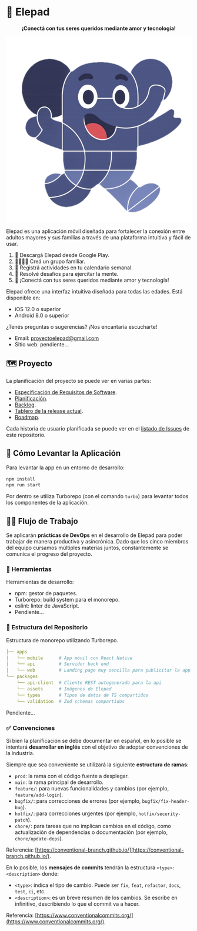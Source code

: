 # 🐘 Elepad

<p align="center">
  <p align="center"><b>¡Conectá con tus seres queridos mediante amor y tecnología!</b></p>
  <img src="packages/assets/ele-excited.png" alt="Ele, el elefante de Elepad" />
</p>

Elepad es una aplicación móvil diseñada para fortalecer la conexión entre adultos mayores y sus familias a través de una plataforma intuitiva y fácil de usar.

1. 📱 Descargá Elepad desde Google Play.
2. 👨‍👩‍👧‍👦 Creá un grupo familiar.
3. 📆 Registrá actividades en tu calendario semanal.
4. 🧩 Resolvé desafíos para ejercitar la mente.
5. 🎯 ¡Conectá con tus seres queridos mediante amor y tecnología!

Elepad ofrece una interfaz intuitiva diseñada para todas las edades. Está disponible en:

- iOS 12.0 o superior
- Android 8.0 o superior

¿Tenés preguntas o sugerencias? ¡Nos encantaría escucharte!

- Email: [proyectoelepad@gmail.com](mailto:proyectoelepad@gmail.com)
- Sitio web: pendiente...

## 🗺️ Proyecto

La planificación del proyecto se puede ver en varias partes:

- [Especificación de Requisitos de Software](https://docs.google.com/document/d/1R3vB02NTxqxi9H_KYEBNzvEl6xEbmV-Q1nAyWVGubfI).
- [Planificación](https://docs.google.com/document/d/1NqHx6Go_-peDly_qNYltLgTfeM6FCRMo5ZNa35w0yvI).
- [Backlog](https://github.com/users/elepad/projects/1/views/3).
- [Tablero de la release actual](https://github.com/users/elepad/projects/1/views/3).
- [Roadmap](https://github.com/users/elepad/projects/1/views/3).

Cada historia de usuario planificada se puede ver en el [listado de Issues](https://github.com/elepad/Elepad/issues?q=is%3Aissue) de este repositorio.

## 🚀 Cómo Levantar la Aplicación

Para levantar la app en un entorno de desarrollo:

```bash
npm install
npm run start
```

Por dentro se utiliza Turborepo (con el comando `turbo`) para levantar todos los componentes de la aplicación.

## 🧑‍💻 Flujo de Trabajo

Se aplicarán **prácticas de DevOps** en el desarrollo de Elepad para poder trabajar de manera productiva y asincrónica. Dado que los cinco miembros del equipo cursamos múltiples materias juntos, constantemente se comunica el progreso del proyecto.

### 🔨 Herramientas

Herramientas de desarrollo:

- npm: gestor de paquetes.
- Turborepo: build system para el monorepo.
- eslint: linter de JavaScript.
- Pendiente...

### 📂 Estructura del Repositorio

Estructura de monorepo utilizando Turborepo.

```yaml
├── apps
│   └── mobile      # App móvil con React Native
│   └── api         # Servidor back end
│   └── web         # Landing page muy sencilla para publicitar la app
└── packages
    └── api-client  # Cliente REST autogenerado para la api
    └── assets      # Imágenes de Elepad
    └── types       # Tipos de datos de TS compartidos
    └── validation  # Zod schemas compartidos
```

Pendiente...

### ✅ Convenciones

Si bien la planificación se debe documentar en español, en lo posible se intentará **desarrollar en inglés** con el objetivo de adoptar convenciones de la industria.

Siempre que sea conveniente se utilizará la siguiente **estructura de ramas**:

- `prod`: la rama con el código fuente a desplegar.
- `main`: la rama principal de desarrollo.
- `feature/`: para nuevas funcionalidades y cambios (por ejemplo, `feature/add-login`).
- `bugfix/`: para correcciones de errores (por ejemplo, `bugfix/fix-header-bug`).
- `hotfix/`: para correcciones urgentes (por ejemplo, `hotfix/security-patch`).
- `chore/`: para tareas que no implican cambios en el código, como actualización de dependencias o documentación (por ejemplo, `chore/update-deps`).

Referencia: [https://conventional-branch.github.io/](https://conventional-branch.github.io/).

En lo posible, los **mensajes de commits** tendrán la estructura `<type>: <description>` donde:

- `<type>`: indica el tipo de cambio. Puede ser `fix`, `feat`, `refactor`, `docs`, `test`, `ci`, etc.
- `<description>`: es un breve resumen de los cambios. Se escribe en infinitivo, describiendo lo que el commit va a hacer.

Referencia: [https://www.conventionalcommits.org/](https://www.conventionalcommits.org/).
